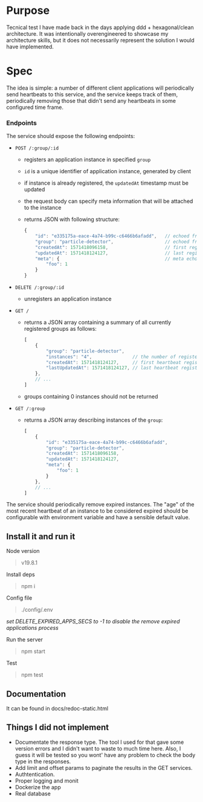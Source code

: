 # Purpose
Tecnical test I have made back in the days applying ddd + hexagonal/clean architecture. It was intentionally overengineered to showcase my architecture skills, but it does not necessarily represent the solution I would have implemented.

# Spec
The idea is simple: a number of different client applications will periodically send heartbeats to this service, and the service keeps track of them, periodically removing those that didn't send any heartbeats in some configured time frame.

### Endpoints

The service should expose the following endpoints:

- `POST /:group/:id`

    - registers an application instance in specified `group`
    - `id` is a unique identifier of application instance, generated by client
    - if instance is already registered, the `updatedAt` timestamp must be updated
    - the request body can specify meta information that will be attached to the instance
    - returns JSON with following structure:

        ```js
        {
            "id": "e335175a-eace-4a74-b99c-c6466b6afadd",   // echoed from path parameter
            "group": "particle-detector",                   // echoed from path parameter
            "createdAt": 1571418096158,                     // first registered heartbeat
            "updatedAt": 1571418124127,                     // last registered heartbeat
            "meta": {                                       // meta echoed from request body
                "foo": 1
            }
        }
        ```

- `DELETE /:group/:id`

    - unregisters an application instance

- `GET /`

    - returns a JSON array containing a summary of all currently registered groups as follows:

        ```js
        [
            {
                "group": "particle-detector",
                "instances": "4",               // the number of registered instances in this group
                "createdAt": 1571418124127,     // first heartbeat registered in this group
                "lastUpdatedAt": 1571418124127, // last heartbeat registered in this group
            },
            // ...
        ]
        ```

    - groups containing 0 instances should not be returned

- `GET /:group`

    - returns a JSON array describing instances of the `group`:

        ```js
        [
            {
                "id": "e335175a-eace-4a74-b99c-c6466b6afadd",
                "group": "particle-detector",
                "createdAt": 1571418096158,
                "updatedAt": 1571418124127,
                "meta": {
                    "foo": 1
                }
            },
            // ...
        ]
        ```

The service should periodically remove expired instances. The "age" of the most recent heartbeat of an instance to be considered expired should be configurable with environment variable and have a sensible default value.


## Install it and run it
Node version
> v19.8.1

Install deps
> npm i

Config file
> ./config/.env

<i>set DELETE_EXPIRED_APPS_SECS to -1 to disable the remove expired applications process</i>

Run the server
> npm start

Test 
>npm test

## Documentation
It can be found in docs/redoc-static.html


## Things I did not implement 
 - Documentate the response type. The tool I used for that gave some version errors and I didn't want to waste to much time here. Also, I guess it will be tested so you wont' have any problem to check the body type in the responses.
 - Add limit and offset params to paginate the results in the GET services.
 - Authtentication.
 - Proper logging and monit
 - Dockerize the app
 - Real database
